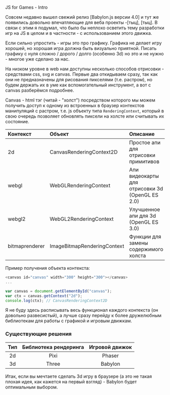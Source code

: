 JS for Games - Intro

Совсем недавно вышел свежий релиз [Babylon.js версии 4.0] и тут же появились
довольно впечатляющие для веба проекты -[тыц], [тыц].
В связи с этим я подумал, что было бы неплохо осветить тему разработки игр на JS
в целом и в частности - с использованием этого движка.

Если сильно упростить - игры это про графику. Графика не делает игру хорошей, но хорошая игра
должна быть визуально приятной. Писать графику с нуля сложно / дорого / долго (особенно 3d)
но это и не нужно - многое уже сделано за нас.

На низком уровне в web нам доступны несколько способов отрисовки - средствами css, svg и canvas.
Первые два откидываем сразу, так как они не предназначены для рисования пикселями (т.е. растром),
но будем держать их в уме как вспомогательный инструмент, а вот с canvas разберёмся подробнее.

Canvas - html тэг (читай - "холст") посредством которого мы можем получить доступ к одному из встроенных
в браузер контекстов манипуляций с растром, т.е. js объекту типа `RenderingContext`,
который в свою очередь позволяет обновлять пиксели на холсте или считывать их состояние.



| Контекст       | Объект                      | Описание                                        |
|:---------------|:----------------------------|:------------------------------------------------|
| 2d             | CanvasRenderingContext2D    | Простое апи для отрисовки примитивов            |
| webgl          | WebGLRenderingContext       | Апи видеокарты для отрисовки 3d (OpenGL ES 2.0) |
| webgl2         | WebGL2RenderingContext      | Улучшенное апи для 3d (OpenGL ES 3.0)           |
| bitmaprenderer | ImageBitmapRenderingContext | Функции для замены содержимого холста           |

Пример получения объекта контекста:

```javascript
<canvas id="canvas" width="300" height="300"></canvas>
...

var canvas = document.getElementById("canvas");
var ctx = canvas.getContext("2d");
console.log(ctx); // CanvasRenderingContext2D
```

Я не буду здесь расписывать весь функционал каждого контекста (он довольно развесистый),
а лучше сразу перейду к более дружелюбным библиотекам для работы с графикой и игровым движкам.


### Существующие решения

| Тип | Библиотека рендеринга | Игровой движок |
|:---:|:---------------------:|:--------------:|
| 2d  |         Pixi          |     Phaser     |
| 3d  |         Three         |    Babylon     |

Итак, если вы мечтаете сделать 3d игру в браузере (а это не такая плохая идея, как кажется
на первый взгляд) - Babylon будет оптимальным выбором.

